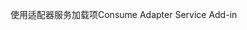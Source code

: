 <span data-ttu-id="f098b-101">使用适配器服务加载项</span><span class="sxs-lookup"><span data-stu-id="f098b-101">Consume Adapter Service Add-in</span></span>